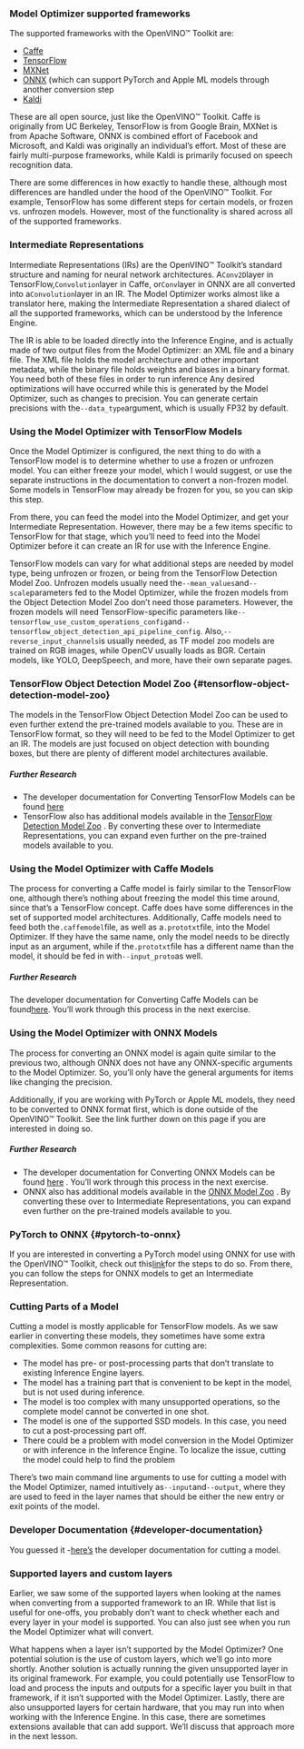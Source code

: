 ### **Model Optimizer supported frameworks**

The supported frameworks with the OpenVINO™ Toolkit are:

* [Caffe](https://caffe.berkeleyvision.org/)
* [TensorFlow](https://www.tensorflow.org/)
* [MXNet](https://mxnet.apache.org/)
* [ONNX](https://onnx.ai/) \(which can support PyTorch and Apple ML models through another conversion step
* [Kaldi](https://kaldi-asr.org/doc/dnn.html)

These are all open source, just like the OpenVINO™ Toolkit. Caffe is originally from UC Berkeley, TensorFlow is from Google Brain, MXNet is from Apache Software, ONNX is combined effort of Facebook and Microsoft, and Kaldi was originally an individual’s effort. Most of these are fairly multi-purpose frameworks, while Kaldi is primarily focused on speech recognition data.

There are some differences in how exactly to handle these, although most differences are handled under the hood of the OpenVINO™ Toolkit. For example, TensorFlow has some different steps for certain models, or frozen vs. unfrozen models. However, most of the functionality is shared across all of the supported frameworks.

### Intermediate Representations

Intermediate Representations \(IRs\) are the OpenVINO™ Toolkit’s standard structure and naming for neural network architectures. A`Conv2D`layer in TensorFlow,`Convolution`layer in Caffe, or`Conv`layer in ONNX are all converted into a`Convolution`layer in an IR. The Model Optimizer works almost like a translator here, making the Intermediate Representation a shared dialect of all the supported frameworks, which can be understood by the Inference Engine.

The IR is able to be loaded directly into the Inference Engine, and is actually made of two output files from the Model Optimizer: an XML file and a binary file. The XML file holds the model architecture and other important metadata, while the binary file holds weights and biases in a binary format. You need both of these files in order to run inference Any desired optimizations will have occurred while this is generated by the Model Optimizer, such as changes to precision. You can generate certain precisions with the`--data_type`argument, which is usually FP32 by default.

### Using the Model Optimizer with TensorFlow Models

Once the Model Optimizer is configured, the next thing to do with a TensorFlow model is to determine whether to use a frozen or unfrozen model. You can either freeze your model, which I would suggest, or use the separate instructions in the documentation to convert a non-frozen model. Some models in TensorFlow may already be frozen for you, so you can skip this step.

From there, you can feed the model into the Model Optimizer, and get your Intermediate Representation. However, there may be a few items specific to TensorFlow for that stage, which you’ll need to feed into the Model Optimizer before it can create an IR for use with the Inference Engine.

TensorFlow models can vary for what additional steps are needed by model type, being unfrozen or frozen, or being from the TensorFlow Detection Model Zoo. Unfrozen models usually need the`--mean_values`and`--scale`parameters fed to the Model Optimizer, while the frozen models from the Object Detection Model Zoo don’t need those parameters. However, the frozen models will need TensorFlow-specific parameters like`--tensorflow_use_custom_operations_config`and`--tensorflow_object_detection_api_pipeline_config`. Also,`--reverse_input_channels`is usually needed, as TF model zoo models are trained on RGB images, while OpenCV usually loads as BGR. Certain models, like YOLO, DeepSpeech, and more, have their own separate pages.

### TensorFlow Object Detection Model Zoo {#tensorflow-object-detection-model-zoo}

The models in the TensorFlow Object Detection Model Zoo can be used to even further extend the pre-trained models available to you. These are in TensorFlow format, so they will need to be fed to the Model Optimizer to get an IR. The models are just focused on object detection with bounding boxes, but there are plenty of different model architectures available.

##### Further Research

* The developer documentation for Converting TensorFlow Models can be found [here](https://docs.openvinotoolkit.org/2019_R3/_docs_MO_DG_prepare_model_convert_model_Convert_Model_From_TensorFlow.html)
* TensorFlow also has additional models available in the [TensorFlow Detection Model Zoo](https://github.com/tensorflow/models/blob/master/research/object_detection/g3doc/detection_model_zoo.md)
  . By converting these over to Intermediate Representations, you can expand even further on the pre-trained models available to you.

### Using the Model Optimizer with Caffe Models

The process for converting a Caffe model is fairly similar to the TensorFlow one, although there’s nothing about freezing the model this time around, since that’s a TensorFlow concept. Caffe does have some differences in the set of supported model architectures. Additionally, Caffe models need to feed both the`.caffemodel`file, as well as a`.prototxt`file, into the Model Optimizer. If they have the same name, only the model needs to be directly input as an argument, while if the`.prototxt`file has a different name than the model, it should be fed in with`--input_proto`as well.

##### Further Research

The developer documentation for Converting Caffe Models can be found[here](https://docs.openvinotoolkit.org/2019_R3/_docs_MO_DG_prepare_model_convert_model_Convert_Model_From_Caffe.html). You’ll work through this process in the next exercise.

### Using the Model Optimizer with ONNX Models

The process for converting an ONNX model is again quite similar to the previous two, although ONNX does not have any ONNX-specific arguments to the Model Optimizer. So, you’ll only have the general arguments for items like changing the precision.

Additionally, if you are working with PyTorch or Apple ML models, they need to be converted to ONNX format first, which is done outside of the OpenVINO™ Toolkit. See the link further down on this page if you are interested in doing so.

##### Further Research

* The developer documentation for Converting ONNX Models can be found
  [here](https://docs.openvinotoolkit.org/2019_R3/_docs_MO_DG_prepare_model_convert_model_Convert_Model_From_ONNX.html)
  . You’ll work through this process in the next exercise.
* ONNX also has additional models available in the
  [ONNX Model Zoo](https://github.com/onnx/models)
  . By converting these over to Intermediate Representations, you can expand even further on the pre-trained models available to you.

### PyTorch to ONNX {#pytorch-to-onnx}

If you are interested in converting a PyTorch model using ONNX for use with the OpenVINO™ Toolkit, check out this[link](https://michhar.github.io/convert-pytorch-onnx/)for the steps to do so. From there, you can follow the steps for ONNX models to get an Intermediate Representation.

### Cutting Parts of a Model

Cutting a model is mostly applicable for TensorFlow models. As we saw earlier in converting these models, they sometimes have some extra complexities. Some common reasons for cutting are:

* The model has pre- or post-processing parts that don’t translate to existing Inference Engine layers.
* The model has a training part that is convenient to be kept in the model, but is not used during inference.
* The model is too complex with many unsupported operations, so the complete model cannot be converted in one shot.
* The model is one of the supported SSD models. In this case, you need to cut a post-processing part off.
* There could be a problem with model conversion in the Model Optimizer or with inference in the Inference Engine. To localize the issue, cutting the model could help to find the problem

There’s two main command line arguments to use for cutting a model with the Model Optimizer, named intuitively as`--input`and`--output`, where they are used to feed in the layer names that should be either the new entry or exit points of the model.

### Developer Documentation {#developer-documentation}

You guessed it -[here’s](https://docs.openvinotoolkit.org/2019_R3/_docs_MO_DG_prepare_model_convert_model_Cutting_Model.html) the developer documentation for cutting a model.

### Supported layers and custom layers

Earlier, we saw some of the supported layers when looking at the names when converting from a supported framework to an IR. While that list is useful for one-offs, you probably don’t want to check whether each and every layer in your model is supported. You can also just see when you run the Model Optimizer what will convert.

What happens when a layer isn’t supported by the Model Optimizer? One potential solution is the use of custom layers, which we’ll go into more shortly. Another solution is actually running the given unsupported layer in its original framework. For example, you could potentially use TensorFlow to load and process the inputs and outputs for a specific layer you built in that framework, if it isn’t supported with the Model Optimizer. Lastly, there are also unsupported layers for certain hardware, that you may run into when working with the Inference Engine. In this case, there are sometimes extensions available that can add support. We’ll discuss that approach more in the next lesson.

